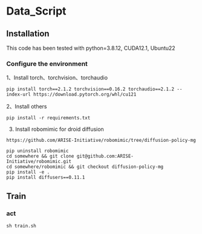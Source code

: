 # Data_Script

## Installation
This code has been tested with python=3.8.12, CUDA12.1, Ubuntu22

### Configure the environment
1、Install torch、torchvision、torchaudio
```
pip install torch==2.1.2 torchvision==0.16.2 torchaudio==2.1.2 --index-url https://download.pytorch.org/whl/cu121
```
2、Install others
```
pip install -r requirements.txt
```

3. Install robomimic for droid diffusion

```
https://github.com/ARISE-Initiative/robomimic/tree/diffusion-policy-mg

pip uninstall robomimic
cd somewhere && git clone git@github.com:ARISE-Initiative/robomimic.git
cd somewhere/robomimic && git checkout diffusion-policy-mg
pip install -e .
pip install diffusers==0.11.1

```

## Train 
### act
```
sh train.sh
```

